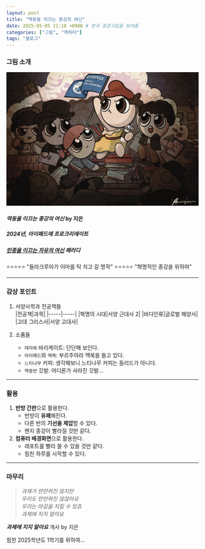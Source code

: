 ```yaml
---
layout: post
title: "역동을 이끄는 종강의 여신"
date: 2025-05-05 21:18 +0900 # 한국 표준시임을 보여줌
categories: ["그림", "캐릭터"]
tags: "블로그"
---
```

### 그림 소개
![jonggang_drawing](https://github.com/paparae/paparae.github.io/blob/main/assets/img/jonggang.png?raw=true)

#### **_역동을 이끄는 종강의 여신_** by 지은  
##### 2024년, 아이패드에 프로크리에이트  
##### [민중을 이끄는 자유의 여신](https://ko.wikipedia.org/wiki/%EB%AF%BC%EC%A4%91%EC%9D%84_%EC%9D%B4%EB%81%84%EB%8A%94_%EC%9E%90%EC%9C%A0%EC%9D%98_%EC%97%AC%EC%8B%A0) 패러디

⭐⭐⭐⭐⭐ "들라크루아가 이마를 탁 치고 갈 명작"
⭐⭐⭐⭐⭐ "혁명적인 종강을 위하여"

---

### 감상 포인트

1. 서양사학과 전공책들   
   |전공책|과목|
   |-----|-----|
   |혁명의 시대|서양 근대사 2|
   |바다인류|글로벌 해양사|
   |고대 그리스사|서양 고대사|

2. 소품들
   * `데자와` 바리케이트: 단단해 보인다.
   * `아이패드`와 `맥북`: 부르주아라 맥북을 들고 있다.
   * `느티나무` 커피: 생각해보니 느티나무 커피는 돔리드가 아니다.
   * `역동반` 깃발: 어디론가 사라진 깃발...

---

### 활용
1. **반방 간판**으로 활용한다.
   * 반방이 **유쾌**해진다.
   * 다른 반의 **기선을 제압**할 수 있다.
   * 왠지 종강이 빨라질 것만 같다.
2. **컴퓨터 배경화면**으로 활용한다.
   * 레포트를 빨리 쓸 수 있을 것만 같다.
   * 힘찬 하루를 시작할 수 있다.

---

### 마무리
> _과제가 만만하진 않지만_  
> _우리도 만만하진 않잖아요_  
> _우리는 마감을 지킬 수 있죠_  
> _과제에 지지 말아요_

**_과제에 지지 말아요_** 개사 by 지은

힘찬 2025학년도 1학기를 위하여...